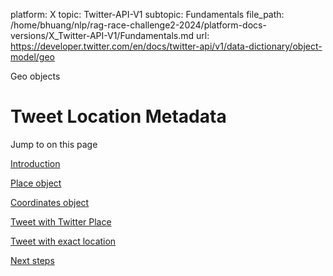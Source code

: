 platform: X
topic: Twitter-API-V1
subtopic: Fundamentals
file_path: /home/bhuang/nlp/rag-race-challenge2-2024/platform-docs-versions/X_Twitter-API-V1/Fundamentals.md
url: https://developer.twitter.com/en/docs/twitter-api/v1/data-dictionary/object-model/geo

Geo objects

# Tweet Location Metadata

Jump to on this page

[Introduction](#intro)

[Place object](#place)

[Coordinates object](#coordinates)

[Tweet with Twitter Place](#tweet-place)

[Tweet with exact location](#tweet-exact)

[Next steps](#next)